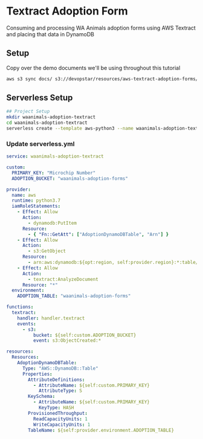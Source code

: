 # Textract Adoption Form

Consuming and processing WA Animals adoption forms using AWS Textract and placing that data in DynamoDB

## Setup

Copy over the demo documents we'll be using throughout this tutorial

```bash
aws s3 sync docs/ s3://devopstar/resources/aws-textract-adoption-forms/demo-docs
```

## Serverless Setup

```bash
## Project Setup
mkdir waanimals-adoption-textract
cd waanimals-adoption-textract
serverless create --template aws-python3 --name waanimals-adoption-textract
```

### Update serverless.yml

```yaml
service: waanimals-adoption-textract

custom:
  PRIMARY_KEY: "Microchip Number"
  ADOPTION_BUCKET: "waanimals-adoption-forms"

provider:
  name: aws
  runtime: python3.7
  iamRoleStatements:
    - Effect: Allow
      Action:
        - dynamodb:PutItem
      Resource:
        - { "Fn::GetAtt": ["AdoptionDynamoDBTable", "Arn"] }
    - Effect: Allow
      Action:
        - s3:GetObject
      Resource:
        - arn:aws:dynamodb:${opt:region, self:provider.region}:*:table/${self:provider.environment.ADOPTION_TABLE}
    - Effect: Allow
      Action:
        - textract:AnalyzeDocument
      Resource: "*"
  environment:
    ADOPTION_TABLE: "waanimals-adoption-forms"

functions:
  textract:
    handler: handler.textract
    events:
      - s3:
          bucket: ${self:custom.ADOPTION_BUCKET}
          event: s3:ObjectCreated:*

resources:
  Resources:
    AdoptionDynamoDBTable:
      Type: "AWS::DynamoDB::Table"
      Properties:
        AttributeDefinitions:
          - AttributeName: ${self:custom.PRIMARY_KEY}
            AttributeType: S
        KeySchema:
          - AttributeName: ${self:custom.PRIMARY_KEY}
            KeyType: HASH
        ProvisionedThroughput:
          ReadCapacityUnits: 1
          WriteCapacityUnits: 1
        TableName: ${self:provider.environment.ADOPTION_TABLE}
```
